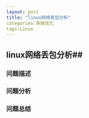 ```yaml
---
layout: post
title: "linux网络丢包分析"
categories:系统优化
tags:Linux
---
```

## linux网络丢包分析##
### 问题描述 ###
### 问题分析 ###
### 问题总结 ###


